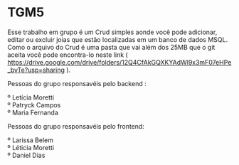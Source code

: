 # TGM5

Esse trabalho em grupo é um Crud simples aonde você pode adicionar, editar ou excluir joias que estão localizadas em um banco de dados MSQL. <br />
Como o arquivo do Crud é uma pasta que vai além dos 25MB que o git aceita você pode encontra-lo neste link ( https://drive.google.com/drive/folders/12Q4CfAkGQXKYAdWl9x3mF07eHPe_bvTe?usp=sharing ).

Pessoas do grupo responsavéis pelo backend :

º Letícia Moretti <br />
º Patryck Campos <br />
º Maria Fernanda <br />

Pessoas do grupo responsavéis pelo frontend:

º Larissa Belem <br />
º Léticia Moretti <br />
º Daniel Dias<br />
